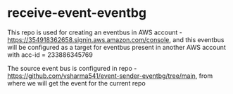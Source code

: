 # receive-event-eventbg
This repo is used for creating an eventbus in AWS account - https://354918362658.signin.aws.amazon.com/console, and this eventbus will be configured as a target for eventbus present in another AWS account with acc-id = 233886345769

The source event bus is configured in repo - https://github.com/vsharma541/event-sender-eventbg/tree/main, from where we will get the event for the current repo
